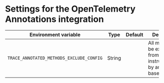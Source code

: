 # Settings for the OpenTelemetry Annotations integration

| Environment variable 	| Type 	| Default 	| Description 	|
|-----------------	|------	|---------	|-------------	|
| `TRACE_ANNOTATED_METHODS_EXCLUDE_CONFIG` | String |  | All methods to be excluded from auto-instrumentation by annotation-based advices. |
